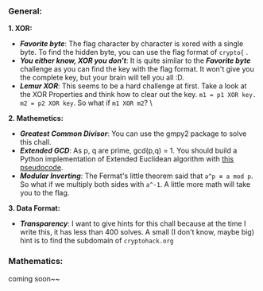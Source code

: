 
### General:
**1. XOR:**
- ***Favorite byte***: The flag character by character is xored with a single byte. To find the hidden byte, you can use the flag format of ```crypto{``` .
- ***You either know, XOR you don't***: It is quite similar to the ***Favorite byte*** challenge as you can find the key with the flag format. It won't give you the complete key, but your brain will tell you all :D.
- ***Lemur  XOR***: This seems to be a hard challenge at first. Take a look at the XOR Properties and think how to clear out the key. ```m1 = p1 XOR key. m2 = p2 XOR key```. So what if ```m1 XOR m2```? \

**2. Mathemetics:**
- ***Greatest Common Divisor***: You can use the gmpy2 package to solve this chall.
- ***Extended GCD***: As p, q are prime, gcd(p,q) = 1. You should build a Python implementation of Extended Euclidean algorithm with [this pseudocode](https://en.wikipedia.org/wiki/Extended_Euclidean_algorithm#Pseudocode).
- ***Modular Inverting***: The Fermat's little theorem said that ` a^p ≡ a mod p `. So what if we multiply both sides with `a^-1`. A little more math will take you to the flag.

**3. Data Format:**
- ***Transparency***: I want to give hints for this chall because at the time I write this, it has less than 400 solves. A small (I don't know, maybe big) hint is to find the subdomain of `cryptohack.org`

### Mathematics:
coming soon~~

